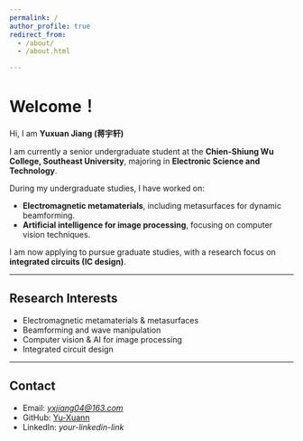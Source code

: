 ```yaml
---
permalink: /
author_profile: true
redirect_from: 
  - /about/
  - /about.html

---
```

# Welcome！

Hi, I am **Yuxuan Jiang (蒋宇轩)** 

I am currently a senior undergraduate student at the **Chien-Shiung Wu College, Southeast University**, majoring in **Electronic Science and Technology**.  

During my undergraduate studies, I have worked on:  
- **Electromagnetic metamaterials**, including metasurfaces for dynamic beamforming.  
- **Artificial intelligence for image processing**, focusing on computer vision techniques.  

I am now applying to pursue graduate studies, with a research focus on **integrated circuits (IC design)**.  

---
## Research Interests

- Electromagnetic metamaterials & metasurfaces  
- Beamforming and wave manipulation  
- Computer vision & AI for image processing  
- Integrated circuit design  

---
## Contact

-  Email: *yxjiang04@163.com*  
-  GitHub: [Yu-Xuann](https://github.com/Yu-Xuann)  
-  LinkedIn: *your-linkedin-link*  
